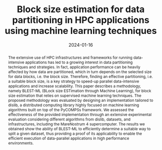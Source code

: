 ---
title: "Block size estimation for data partitioning in HPC applications using machine learning techniques"
date: 2024-01-16
publishDate: 2024-01-16
authors: ["Riccardo Cantini", "Fabrizio Marozzo", "Alessio Orsino", "Domenico Talia", "Paolo Trunfio", "Rosa M. Badia", "Jorge Ejarque", "Fernando V. Novoa"]
publication_types: ["2"]
abstract: "The extensive use of HPC infrastructures and frameworks for running data-intensive applications has led to a growing interest in data partitioning techniques and strategies. In fact, application performance can be heavily affected by how data are partitioned, which in turn depends on the selected size for data blocks, i.e. the block size. Therefore, finding an effective partitioning, i.e. a suitable block size, is a key strategy to speed-up parallel data-intensive applications and increase scalability. This paper describes a methodology, namely BLEST-ML (BLock size ESTimation through Machine Learning), for block size estimation that relies on supervised machine learning techniques. The proposed methodology was evaluated by designing an implementation tailored to dislib, a distributed computing library highly focused on machine learning algorithms built on top of the PyCOMPSs framework. We assessed the effectiveness of the provided implementation through an extensive experimental evaluation considering different algorithms from dislib, datasets, and infrastructures, including the MareNostrum 4 supercomputer. The results we obtained show the ability of BLEST-ML to efficiently determine a suitable way to split a given dataset, thus providing a proof of its applicability to enable the efficient execution of data-parallel applications in high performance environments."
featured: true
publication: "*Journal of Big Data*, vol. 11, no. 1, 2024"
# url_pdf: "..."
doi: "https://doi.org/10.1186/s40537-023-00862-w"
# Custom links:
links:
- name: Project
  url: https://github.com/rcantini/BLEST-ML
  icon_pack: fab
  icon: github
# Featured image
# To use, add an image named `featured.jpg/png` to your page's folder. 
image:
  caption: ""
  focal_point: ""
  preview_only: false


tags: ["Machine learning", "Big Data analysis", "Data partitioning", "High performance computing"]
---